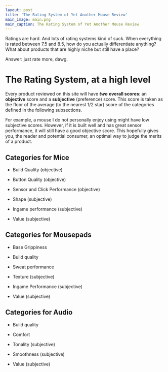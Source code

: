 ```yaml
---
layout: post
title: 'The Rating System of Yet Another Mouse Review'
main_image: main.png
main_caption: The Rating System of Yet Another Mouse Review
---
```


Ratings are hard. And lots of rating systems kind of suck. When everything is rated between 7.5 and 8.5, how do you actually differentiate anything? What about products that are highly niche but still have a place? 

Answer: just rate more, dawg.

# The Rating System, at a high level

Every product reviewed on this site will have ***two*** **overall scores**: an **objective** score and a **subjective** (preference) score. This score is taken as the floor of the average (to the nearest 1/2 star) score of the categories defined in the following subsections.

For example, a mouse I do not personally enjoy using might have low subjective scores. However, if it is built well and has great sensor performance, it will still have a good objective score. This hopefully gives you, the reader and potential consumer, an optimal way to judge the merits of a product.


## Categories for Mice

- Build Quality (objective)

- Button Quality (objective)

- Sensor and Click Performance (objective)

- Shape (subjective)

- Ingame performance (subjective)

- Value (subjective)

## Categories for Mousepads

- Base Grippiness

- Build quality

- Sweat performance

- Texture (subjective)

- Ingame Performance (subjective)

- Value (subjective)

## Categories for Audio

- Build quality

- Comfort

- Tonality (subjective)

- Smoothness (subjective)

- Value (subjective)
